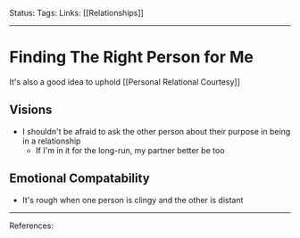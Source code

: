 Status:
Tags:
Links: [[Relationships]]
___
# Finding The Right Person for Me
It's also a good idea to uphold [[Personal Relational Courtesy]]
## Visions
- I shouldn't be afraid to ask the other person about their purpose in being in a relationship
	- If I'm in it for the long-run, my partner better be too
## Emotional Compatability
- It's rough when one person is clingy and the other is distant
___
References: